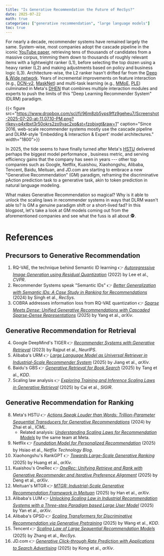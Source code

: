 ```yaml
---
title: "Is Generative Recommendation the Future of RecSys?"
date: 2025-07-22
math: true
categories: ["generative recommendation", "large language models"]
toc: true
---
```


For nearly a decade, recommender systems have remained largely the same. System-wise, most companies adopt the cascade pipeline in the iconic [YouTube paper](https://research.google.com/pubs/archive/45530.pdf), retrieving tens of thousands of candidates from a massive corpus, trimming them down to thousands of roughly relevant items with a lightweight ranker (L1), before selecting the top dozen using a heavy ranker (L2) and making adjustments based on policy and business logic (L3). Architecture-wise, the L2 ranker hasn't drifted far from the [Deep & Wide network](https://arxiv.org/abs/1606.07792). Years of incremental improvements on feature interaction (e.g., [DCN-v2](https://arxiv.org/abs/2008.13535), [MaskNet](https://arxiv.org/abs/2102.07619)) and multi-task learning (e.g., [MMoE](https://arxiv.org/abs/2311.09580), [PLE](https://dl.acm.org/doi/abs/10.1145/3383313.3412236)) culminated in Meta's [DHEN](https://arxiv.org/abs/2203.11014) that combines multiple interaction modules and experts to push the limits of this "Deep Learning Recommender System" (DLRM) paradigm. 

{{< figure src="https://www.dropbox.com/scl/fi/96m8zb5yps9ffz9geheu7/Screenshot-2025-07-20-at-11.07.10-PM.png?rlkey=q4xtbxt3r50okrs2zo9vac2xq&st=fzobjxgt&raw=1" caption="Since 2016, web-scale recommender systems mostly use the cascade pipeline and DLRM-style 'Embedding & Interaction & Expert' model architectures." width="1800">}}

In 2025, the tide seems to have finally turned after Meta's [HSTU](https://arxiv.org/abs/2402.17152) delivered perhaps the biggest model performance , business metric, and serving efficiency gains that the company has seen in years --- other top companies such as Google, Netflix, Kuaishou, Xiaohongshu, Alibaba, Tencent, Baidu, Meituan, and JD.com are starting to embrace a new "Generative Recommendation" (GM) paradigm, reframing the discriminative pAction prediction task to a generative task, akin to token prediction in natural language modeling. 

<!--more-->

What makes Generative Recommendation so magical? Why is it able to unlock the scaling laws in recommender systems in ways that DLRM wasn't able to? Is GM a genuine paradigm shift or a short-lived fad? In this blogpost, let's take a look at GM models coming out from the aforementioned companies and see what the fuss is all about 🕵️. 

<!-- # Semantic ID: The Language of Recommender Systems
Intelligence and vocab: Netflix paper -> items are atomic and discrete; OneRec -> intelligence cannot emerge with a large and unrelated vocab; language is hierarchical and compositional (e.g., taxonomy, grammar) -->


# References
## Precursors to Generative Recommendation
1. RQ-VAE, the technique behind Semantic ID learning 👉 [*Autoregressive Image Generation using Residual Quantization*](https://arxiv.org/abs/2203.01941) (2022) by Lee et al., *CVPR*.
2. Recommender Systems speak "Semantic IDs" 👉 [*Better Generalization with Semantic IDs: A Case Study in Ranking for Recommendations*](https://dl.acm.org/doi/abs/10.1145/3640457.3688190) (2024) by Singh et al., *RecSys*.
3. COBRA addresses information loss from RQ-VAE quantization 👉 [*Sparse Meets Dense: Unified Generative Recommendations with Cascaded Sparse-Dense Representations*](https://arxiv.org/abs/2503.02453) (2025) by Yang et al., *arXiv*.

## Generative Recommendation for Retrieval
4. Google DeepMind's TIGER 👉 [*Recommender Systems with Generative Retrieval*](https://proceedings.neurips.cc/paper_files/paper/2023/hash/20dcab0f14046a5c6b02b61da9f13229-Abstract-Conference.html) (2023) by Rajput et al., *NeurIPS*.
5. Alibaba's URM 👉 [*Large Language Model as Universal Retriever in Industrial-Scale Recommender System*](https://arxiv.org/abs/2502.03041) (2025) by Jiang et al., *arXiv*.
6. Baidu's GBS 👉 [*Generative Retrieval for Book Search*](https://arxiv.org/abs/2501.11034) (2025) by Tang et al., *KDD*.
7. Scaling law analysis 👉 [*Exploring Training and Inference Scaling Laws in Generative Retrieval*](https://dl.acm.org/doi/abs/10.1145/3726302.3729973) (2025) by Cai et al., *SIGIR*.

## Generative Recommendation for Ranking
8. Meta's HSTU 👉 [*Actions Speak Louder than Words: Trillion-Parameter Sequential Transducers for Generative Recommendations*](https://arxiv.org/abs/2402.17152) (2024) by Zhai et al., *ICML*.
   - Related analysis: [*Understanding Scaling Laws for Recommendation Models*](https://arxiv.org/abs/2208.08489) by the same team at Meta.
9. Netflix 👉 [*Foundation Model for Personalized Recommendation*](https://netflixtechblog.com/foundation-model-for-personalized-recommendation-1a0bd8e02d39) (2025) by  Hsiao et al., *Netflix Technology Blog*.
10. Xiaohongshu's RankGPT 👉 [*Towards Large-Scale Generative Ranking*](https://arxiv.org/abs/2505.04180) (2025) by Huang et al., *arXiv*.
11. Kuaishou's OneRec 👉 [*OneRec: Unifying Retrieve and Rank with Generative Recommender and Iterative Preference Alignment*](https://arxiv.org/abs/2502.18965) (2025) by Deng et al., *arXiv*.
12. Meituan's MTGR 👉 [*MTGR: Industrial-Scale Generative Recommendation Framework in Meituan*](https://arxiv.org/abs/2505.18654) (2025) by Han et al., *arXiv*.
13. Alibaba's LUM 👉 [*Unlocking Scaling Law in Industrial Recommendation Systems with a Three-step Paradigm based Large User Model*](https://arxiv.org/abs/2502.08309) (2025) by Yan et al., *arXiv*.
14. Alibaba's GPSD 👉 [*Scaling Transformers for Discriminative Recommendation via Generative Pretraining*](https://arxiv.org/abs/2506.03699) (2025) by Wang et al., *KDD*.
15. Tencent 👉 [*Scaling Law of Large Sequential Recommendation Models*](https://dl.acm.org/doi/abs/10.1145/3640457.3688129) (2025) by Zhang et al., *RecSys*.
16. JD.com 👉 [*Generative Click-through Rate Prediction with Applications to Search Advertising*](https://arxiv.org/abs/2507.11246) (2025) by Kong et al., *arXiv*.

